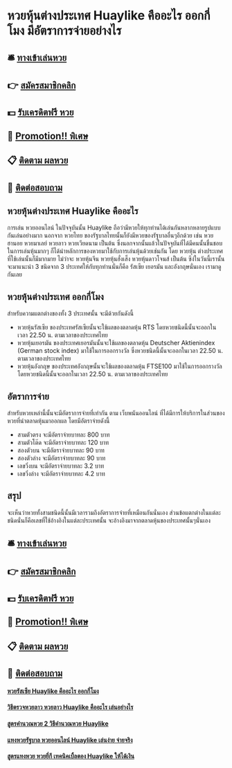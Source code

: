 # หวยหุ้นต่างประเทศ Huaylike คืออะไร ออกกี่โมง มีอัตราการจ่ายอย่างไร

## 🛎 [ทางเข้าเล่นหวย](https://bit.ly/3LkOWK2)
## 👉 [สมัครสมาชิกคลิก](https://bit.ly/3LkOWK2)
## 💵 [รับเครดิตฟรี หวย](https://bit.ly/3UiruS0)
## 👑 [Promotion!! พิเศษ](https://bit.ly/3UiruS0)
## 📋 [ติดตาม ผลหวย](https://bit.ly/3UiruS0)
## 📱 [ติดต่อสอบถาม](https://bit.ly/3UiruS0)

## หวยหุ้นต่างประเทศ Huaylike คืออะไร 
การเล่น หวยออนไลน์ ในปัจจุบันนั้น Huaylike ถือว่ามีหวยให้ทุกท่านได้เล่นกันหลากหลายรูปแบบกันเล่นอย่างมาก นอกจาก หวยไทย ของรัฐบาลไทยนั้นก็ยังมีหวยของรัฐบาลอื่นๆอีกด้วย เช่น หวยฮานอย หวยมาเลย์ หวยลาว หวยเวียดนาม เป็นต้น ซึ่งนอกจากนั้นแล้วในปัจจุบันที่ได้มีคนนั้นชื่นชอบในการเล่นหุ้นมากๆ ก็ได้นำหลักการของหวยมาใช้กับการเล่นหุ้นด้วยเช่นกัน โดย หวยหุ้น ต่างประเทศที่ใช้เล่นนั้นก็มีมากมาย ไม่ว่าจะ หวยหุ้นจีน หวยหุ้นฮั่งเส็ง หวยหุ้นดาวโจนส์ เป็นต้น ซึง่ในวันนี้เรานั้นจะมาแนะนำ 3 ชนิดจาก 3 ประเทศให้กับทุกท่านนั่นก็คือ รัสเซีย เยอรมัน และอังกฤษนั่นเอง เรามาดูกันเลย

## หวยหุ้นต่างประเทศ ออกกี่โมง
สำหรับความแตกต่างของทั้ง 3 ประเทศนั้น จะมีด้วยกันดังนี้
- หวยหุ้นรัสเซีย ของประเทศรัสเซียนั้นจะใช้ผลของตลาดหุ้น RTS โดยหวยชนิดนี้นั้นจะออกในเวลา 22.50 น. ตามเวลาของประเทศไทย
- หวยหุ้นเยอรมัน ของประเทศเยอรมันนั้นจะใช้ผลของตลาดหุ้น Deutscher Aktienindex (German stock index) มาใช้ในการออกรางวัล ซึ่งหวยชนิดนี้นั้นจะออกในเวลา 22.50 น. ตามเวลาของประเทศไทย
- หวยหุ้นอังกฤษ ของประเทศอังกฤษนั้นจะใช้ผลของตลาดหุ้น FTSE100 มาใช้ในการออกรางวัล โดยหวยชนิดนี้นั้นจะออกในเวลา 22.50 น. ตามเวลาของประเทศไทย

## อัตราการจ่าย
สำหรับหวยเหล่านี้นั้นจะมีอัตราการจ่ายที่เท่ากัน ตาม เว็บพนันออนไลน์ ที่ได้มีการให้บริการในส่วนของหวยที่นำตลาดหุ้นมาออกผล โดยมีอัตราจ่ายดังนี้
- สามตัวตรง จะมีอัตราจ่ายบาทละ 800 บาท
- สามตัวโต๊ด จะมีอัตราจ่ายบาทละ 120 บาท
- สองตัวบน จะมีอัตราจ่ายบาทละ 90 บาท
- สองตัวล่าง จะมีอัตราจ่ายบาทละ 90 บาท
- เลขวิ่งบน จะมีอัตราจ่ายบาทละ 3.2 บาท
- เลขวิ่งล่าง จะมีอัตราจ่ายบาทละ 4.2 บาท

## สรุป
จะเห็นว่าหวยทั้งสามชนิดนี้นั้นมีเวลารวมถึงอัตราการจ่ายที่เหมือนกันนั่นเอง ส่วนข้อแตกต่างในแต่ละชนิดนั่นก็คือเลขที่ใช้อ้างอิงในแต่ละประเทศนั้น จะอ้างอิงมาจากตลาดหุ้นของประเทศนั้นๆนั่นเอง

## 🛎 [ทางเข้าเล่นหวย](https://bit.ly/3LkOWK2)
## 👉 [สมัครสมาชิกคลิก](https://bit.ly/3LkOWK2)
## 💵 [รับเครดิตฟรี หวย](https://bit.ly/3UiruS0)
## 👑 [Promotion!! พิเศษ](https://bit.ly/3UiruS0)
## 📋 [ติดตาม ผลหวย](https://bit.ly/3UiruS0)
## 📱 [ติดต่อสอบถาม](https://bit.ly/3UiruS0)

#### [หวยรัสเซีย Huaylike คืออะไร ออกกี่โมง](https://atom.io/themes/หวยรัสเซีย%20Huaylike%20คืออะไร%20ออกกี่โมง)
#### [วิธีตรวจหวยลาว หวยลาว Huaylike คืออะไร เล่นอย่างไร](https://atom.io/themes/วิธีตรวจหวยลาว%20หวยลาว%20Huaylike%20คืออะไร%20เล่นอย่างไร)
#### [สูตรคำนวณหวย 2 วิธีคำนวณหวย Huaylike](https://atom.io/themes/สูตรคำนวณหวย%202%20วิธีคำนวณหวย%20Huaylike)
#### [แทงหวยรัฐบาล หวยออนไลน์ Huaylike เล่นง่าย จ่ายจริง](https://atom.io/themes/แทงหวยรัฐบาล%20หวยออนไลน์%20Huaylike%20เล่นง่าย%20จ่ายจริง)
#### [สูตรแทงหวย หวยยี่กี เทคนิคเบิ้ลตอง Huaylike ให้ได้เงิน](https://atom.io/themes/สูตรแทงหวย%20หวยยี่กี%20เทคนิคเบิ้ลตอง%20Huaylike%20ให้ได้เงิน)